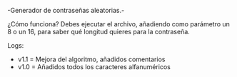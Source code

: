 -Generador de contraseñas aleatorias.-

¿Cómo funciona?
Debes ejecutar el archivo, añadiendo como parámetro un 8 o un 16, para saber qué longitud quieres para la contraseña.

Logs:

- v1.1 = Mejora del algoritmo, añadidos comentarios
- v1.0 = Añadidos todos los caracteres alfanuméricos
